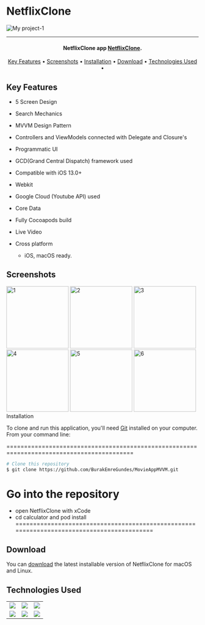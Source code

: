# NetflixClone
![My project-1](https://wallpaperaccess.com/full/712419.png)





<hr>
<h4 align="center">NetflixClone app <a href="https://github.com/BurakEmreGundes/MovieAppMVVM" target="_blank">NetflixClone</a>.</h4>


<p align="center">
  <a href="#key-features">Key Features</a> •
  <a href="#screenshots">Screenshots</a> •
  <a href="#installation">Installation</a> •
  <a href="#download">Download</a> •
  <a href="#technologies-used">Technologies Used</a> •
</p>

## Key Features

* 5 Screen Design
* Search Mechanics
* MVVM Design Pattern
* Controllers and ViewModels connected with Delegate and Closure's
* Programmatic UI
* GCD(Grand Central Dispatch) framework used
* Compatible with iOS 13.0+
* Webkit
* Google Cloud (Youtube API) used 
* Core Data
* Fully Cocoapods build
* Live Video
  


* Cross platform
  - iOS, macOS ready.

## Screenshots
<img width="163" alt="1" src="https://github.com/BurakEmreGundes/MovieAppMVVM/assets/63010381/c36ebb20-e990-4c13-aca1-1b2597ef127c"> 
<img width="163" alt="2" src="https://github.com/BurakEmreGundes/MovieAppMVVM/assets/63010381/610ca183-778c-436c-a22b-ffa10375b363"> 
<img width="163" alt="3" src="https://github.com/BurakEmreGundes/MovieAppMVVM/assets/63010381/2b49f0a3-fb12-4416-9701-2ac08da1b0ff"> 
<img width="163" alt="4" src="https://github.com/BurakEmreGundes/MovieAppMVVM/assets/63010381/2f64154c-5ad2-4fdc-8672-2072cd51f104"> 
<img width="163" alt="5" src="https://github.com/BurakEmreGundes/MovieAppMVVM/assets/63010381/8ca54e41-57a9-4318-aa5e-b7db31e53a9a">
<img width="163" alt="6" src="https://github.com/BurakEmreGundes/MovieAppMVVM/assets/63010381/1f557ae7-3c57-40ae-9bd7-d077c0212353"> <img 

## Installation

To clone and run this application, you'll need [Git](https://git-scm.com) installed on your computer. From your command line:

==========================================================================================
 ```bash
 # Clone this repository
 $ git clone https://github.com/BurakEmreGundes/MovieAppMVVM.git
 ```
 # Go into the repository
 - open NetflixClone with xCode
 - cd calculator and pod install 
==========================================================================================

## Download

You can [download](https://github.com/BurakEmreGundes/MovieAppMVVM) the latest installable version of NetflixClone for macOS and Linux.

## Technologies Used

<table style"float:right;">
  <tr>
    <td><img src="https://img.shields.io/badge/Swift-FA7343?style=for-the-badge&logo=swift&logoColor=white"/></td>
    <td><img src="https://img.shields.io/badge/Xcode-007ACC?style=for-the-badge&logo=Xcode&logoColor=white"></td>
    <td><img src="https://img.shields.io/badge/UIKit-043b5c?style=for-the-badge&logo=swift&logoColor=white"></td>
  </tr>
  <tr>
    <td><img src="https://img.shields.io/badge/GitHub-100000?style=for-the-badge&logo=github&logoColor=white"/></td>
    <td><img src="https://img.shields.io/badge/GIT-E44C30?style=for-the-badge&logo=git&logoColor=white"/></td>
    <td><img src="https://img.shields.io/badge/Auto_Layout-fbc093?style=for-the-badge&logo=swift&logoColor=white"/></td>
  </tr>
</table>

